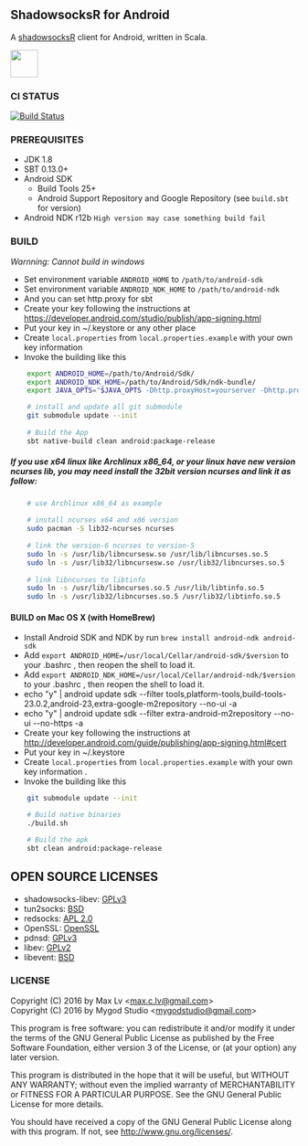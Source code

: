 ## ShadowsocksR for Android

A [shadowsocksR](https://github.com/breakwa11/shadowsocks-rss/) client for Android, written in Scala.

<a href="https://play.google.com/store/apps/details?id=com.github.shadowsocks"><img src="https://play.google.com/intl/en_us/badges/images/generic/en-play-badge.png" height="48"></a>

### CI STATUS

[![Build Status](https://api.travis-ci.org/shadowsocks/shadowsocks-android.svg)](https://travis-ci.org/shadowsocks/shadowsocks-android)

### PREREQUISITES

* JDK 1.8
* SBT 0.13.0+
* Android SDK
  - Build Tools 25+
  - Android Support Repository and Google Repository (see `build.sbt` for version)
* Android NDK r12b `High version may case something build fail`

### BUILD

*Warnning: Cannot build in windows*

* Set environment variable `ANDROID_HOME` to `/path/to/android-sdk`
* Set environment variable `ANDROID_NDK_HOME` to `/path/to/android-ndk`
* And you can set http.proxy for sbt
* Create your key following the instructions at https://developer.android.com/studio/publish/app-signing.html
* Put your key in ~/.keystore or any other place
* Create `local.properties` from `local.properties.example` with your own key information
* Invoke the building like this

```bash
    export ANDROID_HOME=/path/to/Android/Sdk/
    export ANDROID_NDK_HOME=/path/to/Android/Sdk/ndk-bundle/
    export JAVA_OPTS="$JAVA_OPTS -Dhttp.proxyHost=yourserver -Dhttp.proxyPort=port -Dhttp.proxyUser=username -Dhttp.proxyPassword=password"
```

```bash
    # install and update all git submodule
    git submodule update --init
    
    # Build the App
    sbt native-build clean android:package-release
```

##### If you use x64 linux like Archlinux x86_64, or your linux have new version ncurses lib, you may need install the 32bit version ncurses and link it as follow:

```bash
    # use Archlinux x86_64 as example
    
    # install ncurses x64 and x86 version
    sudo pacman -S lib32-ncurses ncurses
    
    # link the version-6 ncurses to version-5
    sudo ln -s /usr/lib/libncursesw.so /usr/lib/libncurses.so.5
    sudo ln -s /usr/lib32/libncursesw.so /usr/lib32/libncurses.so.5
    
    # link libncurses to libtinfo
    sudo ln -s /usr/lib/libncurses.so.5 /usr/lib/libtinfo.so.5
    sudo ln -s /usr/lib32/libncurses.so.5 /usr/lib32/libtinfo.so.5
```


#### BUILD on Mac OS X (with HomeBrew)

* Install Android SDK and NDK by run `brew install android-ndk android-sdk`
* Add `export ANDROID_HOME=/usr/local/Cellar/android-sdk/$version` to your .bashrc , then reopen the shell to load it.
* Add `export ANDROID_NDK_HOME=/usr/local/Cellar/android-ndk/$version` to your .bashrc , then reopen the shell to load it.
* echo "y" | android update sdk --filter tools,platform-tools,build-tools-23.0.2,android-23,extra-google-m2repository --no-ui -a
* echo "y" | android update sdk --filter extra-android-m2repository --no-ui --no-https -a
* Create your key following the instructions at http://developer.android.com/guide/publishing/app-signing.html#cert
* Put your key in ~/.keystore
* Create `local.properties` from `local.properties.example` with your own key information .
* Invoke the building like this

```bash
    git submodule update --init

    # Build native binaries
    ./build.sh

    # Build the apk
    sbt clean android:package-release
```

## OPEN SOURCE LICENSES

* shadowsocks-libev: [GPLv3](https://github.com/shadowsocks/shadowsocks-libev/blob/master/LICENSE)
* tun2socks: [BSD](https://github.com/shadowsocks/badvpn/blob/shadowsocks-android/COPYING)
* redsocks: [APL 2.0](https://github.com/shadowsocks/redsocks/blob/master/README)
* OpenSSL: [OpenSSL](https://github.com/shadowsocks/openssl-android/blob/master/NOTICE)
* pdnsd: [GPLv3](https://github.com/shadowsocks/shadowsocks-android/blob/master/src/main/jni/pdnsd/COPYING)
* libev: [GPLv2](https://github.com/shadowsocks/shadowsocks-android/blob/master/src/main/jni/libev/LICENSE)
* libevent: [BSD](https://github.com/shadowsocks/libevent/blob/master/LICENSE)

### LICENSE

Copyright (C) 2016 by Max Lv <<max.c.lv@gmail.com>> <br/>
Copyright (C) 2016 by Mygod Studio <<mygodstudio@gmail.com>>

This program is free software: you can redistribute it and/or modify
it under the terms of the GNU General Public License as published by
the Free Software Foundation, either version 3 of the License, or
(at your option) any later version.

This program is distributed in the hope that it will be useful,
but WITHOUT ANY WARRANTY; without even the implied warranty of
MERCHANTABILITY or FITNESS FOR A PARTICULAR PURPOSE.  See the
GNU General Public License for more details.

You should have received a copy of the GNU General Public License
along with this program. If not, see <http://www.gnu.org/licenses/>.
